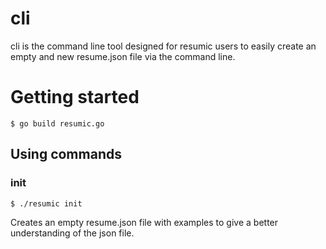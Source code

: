 # cli
cli is the command line tool designed for resumic users to easily create an empty and new resume.json file via the command line.

# Getting started
```
$ go build resumic.go
```
## Using commands
### init
```
$ ./resumic init
```
Creates an empty resume.json file with examples to give a better understanding of the json file.
